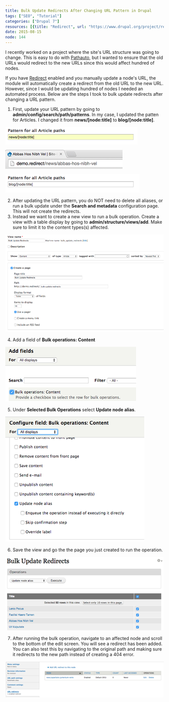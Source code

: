 ```yaml
---
title: Bulk Update Redirects After Changing URL Pattern in Drupal
tags: ["SEO", "Tutorial"]
categories: ["Drupal 7"]
resources: [{title: "Redirect", url: "https://www.drupal.org/project/redirect"}, {title: "Views Bulk Operations", url: "https://www.drupal.org/project/views_bulk_operations"}, {title: "Pathauto", url: "https://www.drupal.org/project/pathauto"}]
date: 2015-08-15
node: 144
---
```


I recently worked on a project where the site's URL structure was going to change. This is easy to do with [Pathauto](https://www.drupal.org/project/pathauto), but I wanted to ensure that the old URLs would redirect to the new URLs since this would affect hundred of nodes.

If you have [Redirect](https://www.drupal.org/project/redirect) enabled and you manually update a node's URL, the module will automatically create a redirect from the old URL to the new URL. However, since I would be updating hundred of nodes I needed an automated process. Below are the steps I took to bulk update redirects after changing a URL pattern.

1. First, update your URL pattern by going to **admin/config/search/path/patterns**. In my case, I updated the patten for Articles. I changed it from **news/[node:title]** to **blog/[node:title]**.

![](/assets/images/posts/bulk-update-redirects-after-changing-url-pattern-drupal/Screen-Shot-2015-08-15-at-8.21.58-AM.png)  

![](/assets/images/posts/bulk-update-redirects-after-changing-url-pattern-drupal/Screen-Shot-2015-08-15-at-8.23.46-AM.png)  

![](/assets/images/posts/bulk-update-redirects-after-changing-url-pattern-drupal/Screen-Shot-2015-08-15-at-8.24.53-AM.png)

2. After updating the URL pattern, you do NOT need to delete all aliases, or run a bulk update under the **Search and metadata** configuration page. This will not create the redirects.
3. Instead we want to create a new view to run a bulk operation. Create a view with a table display by going to **admin/structure/views/add**. Make sure to limit it to the content types(s) affected.  

![](/assets/images/posts/bulk-update-redirects-after-changing-url-pattern-drupal/Screen-Shot-2015-08-15-at-8.27.37-AM.png)

4. Add a field of **Bulk operations: Content**

![](/assets/images/posts/bulk-update-redirects-after-changing-url-pattern-drupal/Screen-Shot-2015-08-15-at-8.28.25-AM.png)

5. Under **Selected Bulk Operations** select **Update node alias**.

![](/assets/images/posts/bulk-update-redirects-after-changing-url-pattern-drupal/Screen-Shot-2015-08-15-at-9.23.04-PM.png)

6. Save the view and go the the page you just created to run the operation.  

![](/assets/images/posts/bulk-update-redirects-after-changing-url-pattern-drupal/Screen-Shot-2015-08-15-at-8.31.23-AM.png)

7. After running the bulk operation, navigate to an affected node and scroll to the bottom of the edit screen. You will see a redirect has been added. You can also test this by navigating to the original path and making sure it redirects to the new path instead of creating a 404 error.  

![](/assets/images/posts/bulk-update-redirects-after-changing-url-pattern-drupal/Screen-Shot-2015-08-15-at-8.34.43-AM.png)

